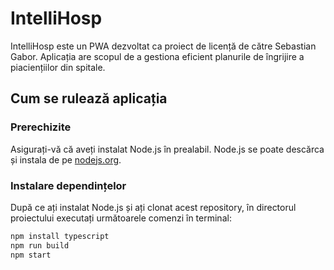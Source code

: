 # IntelliHosp

IntelliHosp este un PWA dezvoltat ca proiect de licență de către Sebastian Gabor. Aplicația are scopul de a gestiona eficient planurile de îngrijire a piaciențiilor din spitale.

## Cum se rulează aplicația

### Prerechizite

Asigurați-vă că aveți instalat Node.js în prealabil. Node.js se poate descărca și instala de pe [nodejs.org](https://nodejs.org/).

### Instalare dependințelor

După ce ați instalat Node.js și ați clonat acest repository, în directorul proiectului executați următoarele comenzi în terminal:

```bash
npm install typescript
npm run build
npm start

